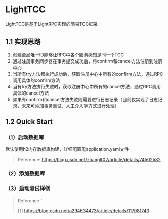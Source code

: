 # LightTCC

LightTCC是基于LightRPC实现的简易TCC框架

## 1.1 实现思路

1. 创建全局唯一ID能够让RPC中各个服务感知是同一个TCC
2. 通过注册事务同步器在事务提交成功后，将confirm和cancel方法注册到注册中心
3. 当所有try方法都执行成功后，获取注册中心中所有的confirm方法，通过RPC调用具体的confirm方法
4. 当有try方法执行失败时，获取注册中心中所有的cancel方法，通过RPC调用具体的cancel方法
5. 如果有confirm和cancel方法失败则需要进行日志记录（目前仅实现了日志记录，未来可添加事务重试、人工介入等方式进行处理）

## 1.2 Quick Start

### （1）启动数据库

默认使用h2内存数据库构建，详细配置见application.yaml文件
> Reference: https://blog.csdn.net/zhanglf02/article/details/74502582

### （2）添加数据库

### （3）启动测试样例

> Reference：
>
> [1] https://blog.csdn.net/a294634473/article/details/117081743